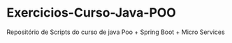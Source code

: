 # Exercicios-Curso-Java-POO
Repositório de Scripts do curso de java Poo + Spring Boot + Micro Services
